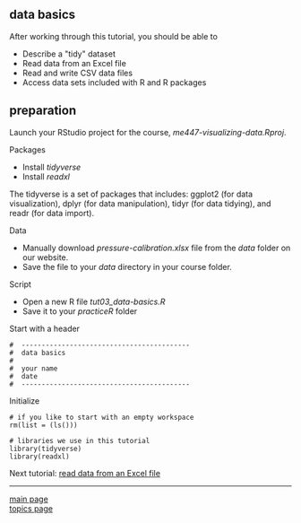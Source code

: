 
data basics
-----------

After working through this tutorial, you should be able to

-   Describe a "tidy" dataset
-   Read data from an Excel file
-   Read and write CSV data files
-   Access data sets included with R and R packages

preparation
-----------

Launch your RStudio project for the course, *me447-visualizing-data.Rproj*.

Packages

-   Install *tidyverse*
-   Install *readxl*

The tidyverse is a set of packages that includes: ggplot2 (for data visualization), dplyr (for data manipulation), tidyr (for data tidying), and readr (for data import).

Data

-   Manually download *pressure-calibration.xlsx* file from the *data* folder on our website.
-   Save the file to your *data* directory in your course folder.

Script

-   Open a new R file *tut03\_data-basics.R*
-   Save it to your *practiceR* folder

Start with a header

    #  ------------------------------------------
    #  data basics
    #
    #  your name
    #  date
    #  ------------------------------------------

Initialize

    # if you like to start with an empty workspace
    rm(list = (ls()))

    # libraries we use in this tutorial
    library(tidyverse)
    library(readxl)

Next tutorial: [read data from an Excel file](tut-0402_read-excel.md)

------------------------------------------------------------------------

[main page](../README.md)<br> [topics page](../README-by-topic.md)
